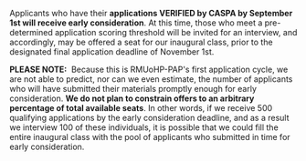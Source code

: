 Applicants who have their **applications VERIFIED by CASPA by September 1st will receive early consideration**. At this time, those who meet a pre-determined application scoring threshold will be invited for an interview, and accordingly, may be offered a seat for our inaugural class, prior to the designated final application deadline of November 1st. 

<p class="message">
  <strong>PLEASE NOTE:</strong> &nbsp;Because this is RMUoHP-PAP's first application cycle, we are not able to predict, nor can we even estimate, the number of applicants who will have submitted their materials promptly enough for early consideration. <strong>We do not plan to constrain offers to an arbitrary percentage of total available seats</strong>. In other words, if we receive 500 qualifying applications by the early consideration deadline, and as a result we interview 100 of these individuals, it is possible that we could fill the entire inaugural class with the pool of applicants who submitted in time for early consideration.
</p>

[caspa]: https://portal.caspaonline.org/